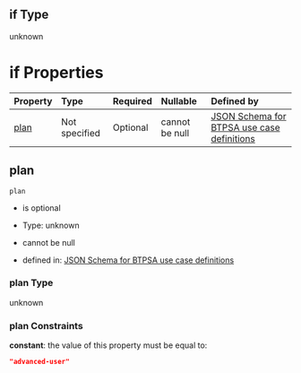 ## if Type

unknown

# if Properties

| Property      | Type          | Required | Nullable       | Defined by                                                                                                                                                                                                                                  |
| :------------ | :------------ | :------- | :------------- | :------------------------------------------------------------------------------------------------------------------------------------------------------------------------------------------------------------------------------------------ |
| [plan](#plan) | Not specified | Optional | cannot be null | [JSON Schema for BTPSA use case definitions](btpsa-usecase-properties-services-items-allof-1-then-allof-88-then-allof-0-if-properties-plan.md "undefined#/properties/services/items/allOf/1/then/allOf/88/then/allOf/0/if/properties/plan") |

## plan



`plan`

*   is optional

*   Type: unknown

*   cannot be null

*   defined in: [JSON Schema for BTPSA use case definitions](btpsa-usecase-properties-services-items-allof-1-then-allof-88-then-allof-0-if-properties-plan.md "undefined#/properties/services/items/allOf/1/then/allOf/88/then/allOf/0/if/properties/plan")

### plan Type

unknown

### plan Constraints

**constant**: the value of this property must be equal to:

```json
"advanced-user"
```
